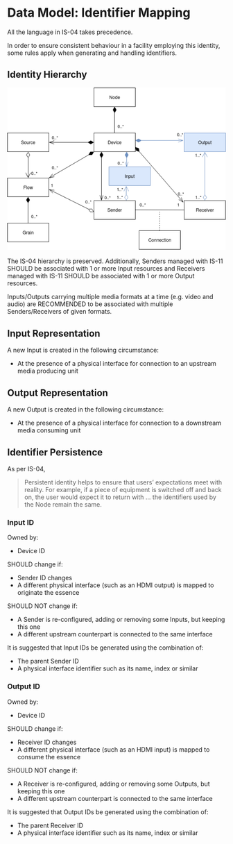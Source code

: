 # Data Model: Identifier Mapping

All the language in IS-04 takes precedence.

In order to ensure consistent behaviour in a facility employing this identity, some rules apply when generating and handling identifiers.

## Identity Hierarchy

![Extended IS-04 Model Diagram](../docs/images/is-11-data-model.png)

The IS-04 hierarchy is preserved. Additionally, Senders managed with IS-11 SHOULD be associated with 1 or more Input resources and Receivers managed with IS-11 SHOULD be associated with 1 or more Output resources.

Inputs/Outputs carrying multiple media formats at a time (e.g. video and audio) are RECOMMENDED to be associated with multiple Senders/Receivers of given formats.

## Input Representation

A new Input is created in the following circumstance:

- At the presence of a physical interface for connection to an upstream media producing unit

## Output Representation

A new Output is created in the following circumstance:

- At the presence of a physical interface for connection to a downstream media consuming unit

## Identifier Persistence

As per IS-04,

> Persistent identity helps to ensure that users’ expectations meet with reality. For example, if a piece of equipment is switched off and back on, the user would expect it to return with ... the identifiers used by the Node remain the same.

### Input ID

Owned by:

- Device ID

SHOULD change if:

- Sender ID changes
- A different physical interface (such as an HDMI output) is mapped to originate the essence

SHOULD NOT change if:

- A Sender is re-configured, adding or removing some Inputs, but keeping this one
- A different upstream counterpart is connected to the same interface

It is suggested that Input IDs be generated using the combination of:

- The parent Sender ID
- A physical interface identifier such as its name, index or similar

### Output ID

Owned by:

- Device ID

SHOULD change if:

- Receiver ID changes
- A different physical interface (such as an HDMI input) is mapped to consume the essence

SHOULD NOT change if:

- A Receiver is re-configured, adding or removing some Outputs, but keeping this one
- A different upstream counterpart is connected to the same interface

It is suggested that Output IDs be generated using the combination of:

- The parent Receiver ID
- A physical interface identifier such as its name, index or similar
